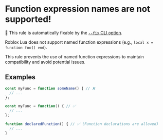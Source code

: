 # Function expression names are not supported!

🔧 This rule is automatically fixable by the [`--fix` CLI option](https://eslint.org/docs/latest/user-guide/command-line-interface#--fix).

<!-- end auto-generated rule header -->
<!-- Do not manually modify this header. Run: `npm run eslint-docs` -->

Roblox Lua does not support named function expressions (e.g., `local x = function foo() end`).

This rule prevents the use of named function expressions to maintain compatibility and avoid potential issues.

## Examples

```js
const myFunc = function someName() { // ❌
  // ...
};
```

```js
const myFunc = function() { // ✅
  // ...
};
```

```js
function declaredFunction() { // ✅ (Function declarations are allowed)
  // ...
}
```
